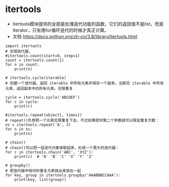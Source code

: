 # itertools

* itertools模块提供的全部是处理迭代功能的函数，它们的返回值不是list，而是Iterator，只有用for循环迭代的时候才真正计算。
* 文档 https://docs.python.org/zh-cn/3.8/library/itertools.html


```
import itertools
# 无限迭代器,
#itertools.count(start=0, step=1)
count = itertools.count(1)
for n in count:
    print(n)

# itertools.cycle(iterable)
# 创建一个迭代器，返回 iterable 中所有元素并保存一个副本。当取完 iterable 中所有元素，返回副本中的所有元素。无限重复

cycle = itertools.cycle('ABCDEF')
for c in cycle:
    print(c)

#itertools.repeat(object[, times])
# repeat()负责把一个元素无限重复下去，不过如果提供第二个参数就可以限定重复次数：
ns = itertools.repeat('A', 3)
for n in ns:
    print(n)

# chain()
# chain()可以把一组迭代对象串联起来，形成一个更大的迭代器：
for c in itertools.chain('ABC', 'XYZ'):
    print(c)  # 'A' 'B' 'C' 'X' 'Y' 'Z'

# groupby()
# 把迭代器中相邻的重复元素挑出来放在一起
for key, group in itertools.groupby('AAABBBCCAAA'):
    print(key, list(group))
```
